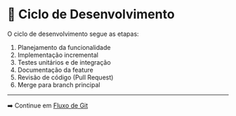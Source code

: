 # 🔧 Ciclo de Desenvolvimento

O ciclo de desenvolvimento segue as etapas:

1. Planejamento da funcionalidade
2. Implementação incremental
3. Testes unitários e de integração
4. Documentação da feature
5. Revisão de código (Pull Request)
6. Merge para branch principal

---

➡️ Continue em [Fluxo de Git](./fluxo-git.md)
